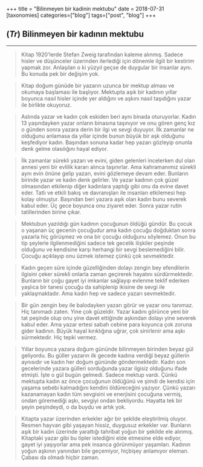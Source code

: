 +++
title = "Bilinmeyen bir kadinin mektubu"
date = 2018-07-31
[taxonomies]
categories=["blog"]
tags=["post", "blog"]
+++

## (*Tr*) Bilinmeyen bir kadının mektubu
---
>Kitap 1920'lerde Stefan Zweig tarafından kaleme alınmış. Sadece hisler ve düşünceler üzerinden ilerlediği için dönemle ilgili bir kestirim yapmak zor. Anlaşılan o ki yüzyıl geçse de duygular bir insanlar aynı. Bu konuda pek bir değişim yok.

>Kitap doğum günüde bir yazarın uzunca bir mektup alması ve okumaya başlaması ile başlıyor. Mektupta aşık bir kadının yıllar boyunca nasıl hisler içinde yer aldığını ve aşkını nasıl taşıdığını yazar ile birlikte okuyoruz.

>Aslında yazar ve kadın çok eskiden beri aynı binada oturuyorlar. Kadın 13 yaşındayken yazar onların binasına taşınıyor ve onu gören genç kız o günden sonra yazara derin bir ilgi ve sevgi duyuyor. İlk zamanlar ne olduğunu anlamasa da yıllar içinde bunun büyük bir aşk olduğunu keşfediyor kadın. Başından sonuna kadar hep yazarı gözleyip onunla denk gelme olasılığını hayal ediyor.

>İlk zamanlar sürekli yazarı ve evini, giden gelenleri incelerken dul olan annesi yeni bir evlilik kararı alınca taşınırlar. Ama kahramanımız sürekli aynı evin önüne gelip yazarı, evini gözlemeye devam eder. Bunların birinde yazar ve kadın denk gelirler. Ve yazar kadının çok güzel olmasından etkilenip diğer kadınlara yaptığı gibi onu da evine davet eder. Tatlı ve etkili bakış ve davranışları ile insanları etkilemesi hep kolay olmuştur. Başından beri yazara aşık olan kadın bunu severek kabul eder. Üç gece boyunca onu ziyaret eder. Sonra yazar rutin tatillerinden birine çıkar.

>Mektubun yazıldığı gün kadının çocuğunun öldüğü gündür. Bu çocuk o yaşanan üç gecenin çocuğudur ama kadın çocuğu doğduktan sonra yazarla hiç görüşmez ve ona bir çocuğu olduğunu söylemez. Onun bu tip şeylerle ilgilenmediğini sadece tek gecelik ilişkiler peşinde olduğunu ve kendisine karşı herhangi bir sevgi beslemediğini bilir. Çocuğu açıklayıp onu üzmek istemez çünkü çok sevmektedir.

>Kadın geçen süre içinde güzelliğinden dolayı zengin bey efendilerin ilgisini çeker sürekli onlarla zaman geçirerek hayatını sürdürmektedir. Bunların bir çoğu gayet iyi imkanlar sağlayıp evlenme teklif ederken yaşlıca bir tanesi çocuğu da sahiplenip ikisine de sevgi ile yaklaşmaktadır. Ama kadın hep ve sadece yazarı sevmektedir.

>Bir gün zengin bey ile balodayken yazarı görür ve yazar onu tanımaz. Hiç tanımadı zaten. Yine çok güzeldir. Yazar kadını görünce yeni bir tat peşinde olup onu yine davet ettiğinde aşkından dolayı yine severek kabul eder. Ama yazar ertesi sabah cebine para koyunca çok zoruna gider kadının. Büyük hayal kırıklığına uğrar, çok sinirlenir ama aşkı sürmektedir. Hiç tepki vermez.

>Yıllar boyunca yazara doğum gününde bilinmeyen birinden beyaz gül geliyordu. Bu güller yazarın ilk gecede kadına verdiği beyaz güllerin aynısıdır ve kadın her doğum gününde göndermektedir. Kadın son gecelerinde yazara gülleri sorduğunda yazar ilgisiz olduğunu ifade etmişti. İşte o gül bugün gelmedi. Sadece mektup vardı. Çünkü mektupta kadın az önce çocuğunun öldüğünü ve şimdi de kendisi için yaşama sebebi kalmadığını kendini öldüreceğini yazıyor. Çünkü yazarı kazanamayan kadın tüm sevgisini ve enerjisini çocuğuna vermiş, ondan göremediği aşkı, sevgiyi ondan bekliyordu. Hayatta tek bir şeyin peşindeydi, o da buydu ve artık yok.

>Kitapta yazar üzerinden erkekler ağır bir şekilde eleştirilmiş oluyor. Resmen hayvan gibi yaşayan hissiz, duygusuz erkekler var. Bunların aşık bir kadın üzerinde yarattığı tahribat yoğun bir şekilde ele alınmış. Kitaptaki yazar gibi bu tipler istediğini elde etmesine elde ediyor, gayet iyi yaşıyorlar ama pek insanca görünmüyor yaşamları. Kadının yoğun aşkının yanından bile geçemiyor, hiçbişey anlamıyor eleman. Çabası da olmadı hiçbir zaman.